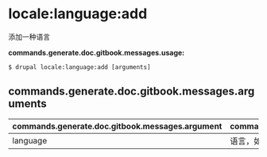 # locale:language:add
添加一种语言

**commands.generate.doc.gitbook.messages.usage:**
```
$ drupal locale:language:add [arguments]
```

## commands.generate.doc.gitbook.messages.arguments
commands.generate.doc.gitbook.messages.argument | commands.generate.doc.gitbook.messages.details
---------|-------------
language | 语言，如 zh-hans
